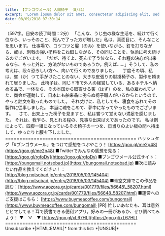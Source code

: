 ```yaml
---
title: 【ブンゴウメール】人間椅子 （8/31）
excerpt: 'Lorem ipsum dolor sit amet, consectetur adipiscing elit, sed do eiusmod tempor incididunt ut labore et dolore magna aliqua. Praesent elementum facilisis leo vel fringilla est ullamcorper eget. At imperdiet dui accumsan sit amet nulla facilisi morbi tempus.'
date: 08/09/2018 07:30:14
---
```


（597字。目安の読了時間：2分） 「こんな、うじ虫の様な生活を、続けて行く位なら、いっそのこと、死んで了った方が増しだ」私は、真面目に、そんなことを思います。 仕事場で、コツコツと鑿（のみ）を使いながら、釘を打ちながら、或は、刺戟の強い塗料をこね廻しながら、その同じことを、執拗に考え続けるのでございます。 「だが、待てよ、死んで了う位なら、それ程の決心が出来るなら、もっと外に、方法がないものであろうか。例えば……」そうして、私の考えは、段々恐ろしい方へ、向いて行くのでありました。 　丁度その頃、私は、嘗（か）つて手がけたことのない、大きな皮張りの肘掛椅子の、製作を頼まれて居りました。 此椅子は、同じＹ市で外人の経営している、あるホテルへ納める品で、一体なら、その本国から取寄せる筈（はず）のを、私の雇われていた、商会が運動して、日本にも舶来品に劣らぬ椅子職人がいるからというので、やっと註文を取ったものでした。 それ丈けに、私としても、寝食を忘れてその製作に従事しました。 本当に魂をこめて、夢中になってやったものでございます。 　さて、出来上った椅子を見ますと、私は嘗つて覚えない満足を感じました。 それは、我乍ら、見とれる程の、見事な出来ばえであったのです。 私は例によって、四脚一組になっているその椅子の一つを、日当りのよい板の間へ持出して、ゆったりと腰を下しました。 ============================================== ハッシュタグ「#ブンゴウメール」をつけて感想をつぶやこう！ [https://goo.gl/me2p48](https://goo.gl/me2p48) ■Twitterでみんなの感想を見る：[https://goo.gl/rgfoDv](https://goo.gl/rgfoDv) ■ブンゴウメール公式サイト：[https://bungomail.notsobad.jp](https://bungomail.notsobad.jp) ■次に読みたい作品を教えてください！：[http://blog.notsobad.jp/entry/2018/05/03/145404](http://blog.notsobad.jp/entry/2018/05/03/145404) ■青空文庫でこの作品を読む：[https://www.aozora.gr.jp/cards/001779/files/56648\_58207.html](https://www.aozora.gr.jp/cards/001779/files/56648_58207.html) ■運営へのご支援はこちら： [https://www.buymeacoffee.com/bungomail](https://www.buymeacoffee.com/bungomail) \[PR\] 忙しいあなたも、耳は意外とヒマしてる！耳で読書できる便利アプリ。好みの一冊があるか、ぜひ調べてみよう！ ▼　▽　▼ [https://goo.gl/xL67HL](https://goo.gl/xL67HL) ============================================== Unsubscribe \*|HTML:EMAIL|\* from this list: \*|UNSUB|\*